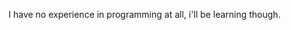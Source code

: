 I have no experience in programming at all, i'll be learning though.

<!---
Yurch890/Yurch890 is a ✨ special ✨ repository because its `README.md` (this file) appears on your GitHub profile.
You can click the Preview link to take a look at your changes.
--->
